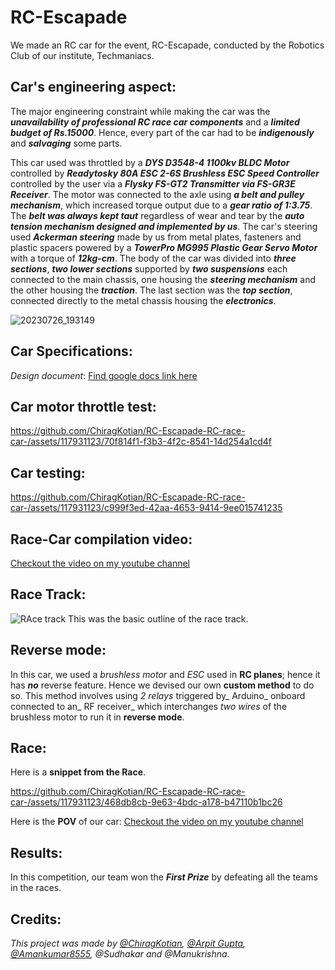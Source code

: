 # RC-Escapade
We made an RC car for the event, RC-Escapade, conducted by the Robotics Club of our institute, Techmaniacs. 

## Car's engineering aspect:
The major engineering constraint while making the car was the **_unavailability of professional RC race car components_** and a **_limited budget of Rs.15000_**. Hence, every part of the car had to be **_indigenously_** and **_salvaging_** some parts.

This car used was throttled by a _**DYS D3548-4 1100kv BLDC Motor**_ controlled by **_Readytosky 80A ESC 2-6S Brushless ESC Speed Controller_** controlled by the user via a **_Flysky FS-GT2 Transmitter via FS-GR3E Receiver_**. The motor was connected to the axle using **_a belt and pulley mechanism_**, which increased torque output due to a **_gear ratio of 1:3.75_**. The **_belt was always kept taut_** regardless of wear and tear by the **_auto tension mechanism designed and implemented by us_**. The car's steering used **_Ackerman steering_** made by us from metal plates, fasteners and plastic spacers powered by a **_TowerPro MG995 Plastic Gear Servo Motor_** with a torque of **_12kg-cm_**. The body of the car was divided into **_three sections_**, **_two lower sections_** supported by **_two suspensions_** each connected to the main chassis, one housing the **_steering mechanism_** and the other housing the **_traction_**. The last section was the **_top section_**, connected directly to the metal chassis housing the **_electronics_**. 

![20230726_193149](https://github.com/ChiragKotian/RC-Escapade-RC-race-car-/assets/117931123/f4f8b6e1-9a26-4ea2-acee-a749d0ab9313)

## Car Specifications:
_Design document_: [Find google docs link here](https://docs.google.com/document/d/1mbKo6WWxaJJa9_PcJH3QffFJdrASKCd1eJnjYxW_ynk/edit)

## Car motor throttle test:

https://github.com/ChiragKotian/RC-Escapade-RC-race-car-/assets/117931123/70f814f1-f3b3-4f2c-8541-14d254a1cd4f

## Car testing:

https://github.com/ChiragKotian/RC-Escapade-RC-race-car-/assets/117931123/c999f3ed-42aa-4653-9414-9ee015741235


## Race-Car compilation video:
[Checkout the video on my youtube channel](https://youtu.be/mxVWriNiuYU)

## Race Track: 
![RAce track](https://github.com/ChiragKotian/RC-Escapade-RC-race-car-/assets/117931123/e83744fe-457b-4a6e-9eee-76aa8902e929)
This was the basic outline of the race track.


## Reverse mode:
In this car, we used a _brushless motor_ and _ESC_ used in **RC planes**; hence it has **_no_** reverse feature. Hence we devised our own **custom method** to do so. This method involves using _2 relays_ triggered by_ Arduino_ onboard connected to an_ RF receiver_ which interchanges _two wires_ of the brushless motor to run it in **reverse mode**. 

## Race:
Here is a **snippet from the Race**.

https://github.com/ChiragKotian/RC-Escapade-RC-race-car-/assets/117931123/468db8cb-9e63-4bdc-a178-b47110b1bc26

Here is the **POV** of our car: [Checkout the video on my youtube channel](https://youtu.be/0WGOJq9AI0c)

## Results:
In this competition, our team won the _**First Prize**_ by defeating all the teams in the races.


## Credits:
_This project was made by [@ChiragKotian](https://github.com/ChiragKotian), [@Arpit Gupta](https://github.com/arpitguptagithub), [@Amankumar8555](https://github.com/Amankumar8555), @Sudhakar and @Manukrishna._
